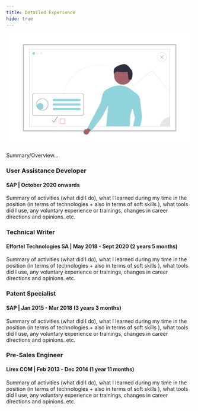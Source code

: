 ```yaml
---
title: Detailed Experience
hide: true
---
```


![Detailed Experience image](assets/images/undraw_Detailed_information_re_qmuc.png)

Summary/Overview...

### User Assistance Developer
#### SAP | October 2020 onwards

Summary of activities (what did I do), what I learned during my time in the position (in terms of technologies + also in terms of soft skills ), what tools did I use, any voluntary experience or trainings, changes in career directions and opinions. etc.

### Technical Writer
#### Effortel Technologies SA | May 2018 - Sept 2020 (2 years 5 months)

Summary of activities (what did I do), what I learned during my time in the position (in terms of technologies + also in terms of soft skills ), what tools did I use, any voluntary experience or trainings, changes in career directions and opinions. etc.

### Patent Specialist
#### SAP | Jan 2015 - Mar 2018 (3 years 3 months)

Summary of activities (what did I do), what I learned during my time in the position (in terms of technologies + also in terms of soft skills ), what tools did I use, any voluntary experience or trainings, changes in career directions and opinions. etc.

### Pre-Sales Engineer
#### Lirex COM | Feb 2013 - Dec 2014 (1 year 11 months)

Summary of activities (what did I do), what I learned during my time in the position (in terms of technologies + also in terms of soft skills ), what tools did I use, any voluntary experience or trainings, changes in career directions and opinions. etc.